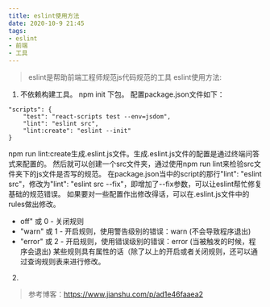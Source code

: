 ```yaml
---
title: eslint使用方法
date: 2020-10-9 21:45
tags:
- eslint
- 前端
- 工具
---
```

> eslint是帮助前端工程师规范js代码规范的工具
eslint使用方法:
1. 不依赖构建工具。 npm init 下包。
配置package.json文件如下：
```
"scripts": {
    "test": "react-scripts test --env=jsdom",
    "lint": "eslint src",
    "lint:create": "eslint --init"
}
```
npm run lint:create生成.eslint.js文件。生成.eslint.js文件的配置是通过终端问答式来配置的。
然后就可以创建一个src文件夹，通过使用npm run lint来检验src文件夹下的js文件是否写的规范。
在package.json当中的script的那行"lint": "eslint src"，修改为"lint": "eslint src --fix"，即增加了--fix参数，可以让eslint帮忙修复基础的规范错误。
如果要对一些配置作出修改得话，可以在.eslint.js文件中的rules做出修改。
+ off" 或 0 - 关闭规则
+ "warn" 或 1 - 开启规则，使用警告级别的错误：warn (不会导致程序退出)
+ "error" 或 2 - 开启规则，使用错误级别的错误：error (当被触发的时候，程序会退出)
某些规则具有属性的话（除了以上的开启或者关闭规则，还可以通过查询规则表来进行修改。

2. 

>参考博客：https://www.jianshu.com/p/ad1e46faaea2

